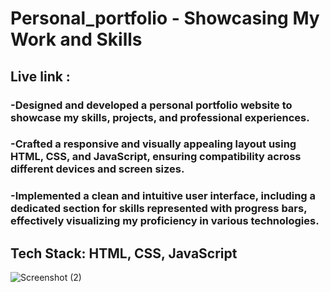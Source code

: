 # Personal_portfolio - Showcasing My Work and Skills

## Live link :  

### -Designed and developed a personal portfolio website to showcase my skills, projects, and professional experiences.

### -Crafted a responsive and visually appealing layout using HTML, CSS, and JavaScript, ensuring compatibility across different devices and screen sizes.

### -Implemented a clean and intuitive user interface, including a dedicated section for skills represented with progress bars, effectively visualizing my proficiency in various technologies.

##  Tech Stack: HTML, CSS, JavaScript


![Screenshot (2)]( )
